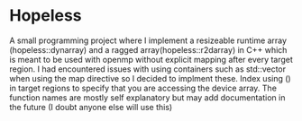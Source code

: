 # Hopeless

A small programming project where I implement a resizeable runtime array (hopeless::dynarray) and a ragged array(hopeless::r2darray) in C++ which is meant to be used with openmp without explicit mapping
after every target region. I had encountered issues with using containers such as std::vector when using the map directive so I decided to implment these.
Index using () in target regions to specify that you are accessing the device array. The function names are mostly self explanatory but may add documentation in the future (I doubt anyone else will use this)
